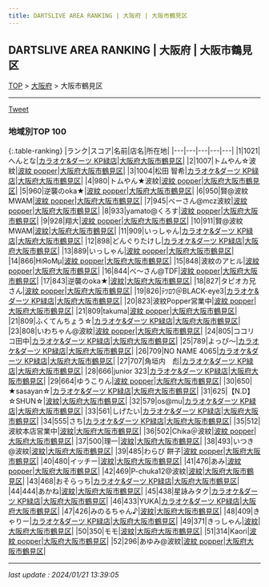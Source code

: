 ```yaml
---
title: DARTSLIVE AREA RANKING | 大阪府 | 大阪市鶴見区
---
```

## DARTSLIVE AREA RANKING | 大阪府 | 大阪市鶴見区

[TOP](/darts/rank/) > [大阪府](/darts/rank/大阪府/) > 大阪市鶴見区

___

<a href="https://twitter.com/share?ref_src=twsrc%5Etfw" data-text="DARTSLIVE AREA RANKING | 大阪府大阪市鶴見区" class="twitter-share-button" data-via="DARTSLIVE" data-hashtags="DARTSLIVE" data-related="DARTSLIVE" data-show-count="false">Tweet</a>

### 地域別TOP 100

{:.table-ranking}
|ランク|スコア|名前|店名|所在地|
|---|---|---|---|---|
|1|1021|へんとな|<a href="https://search.dartslive.com/jp/shop/2048cae76689783c0d9b047a20a7ba1e">カラオケ&ダーツ KP緑店</a>|<a href="/darts/rank/大阪府/大阪市鶴見区">大阪府大阪市鶴見区</a>|
|2|1007|トムやん☆波紋|<a href="https://search.dartslive.com/jp/shop/4e676e230f07bd6d0d9b047a20a7ba1e">波紋 popper</a>|<a href="/darts/rank/大阪府/大阪市鶴見区">大阪府大阪市鶴見区</a>|
|3|1004|松田 智希|<a href="https://search.dartslive.com/jp/shop/2048cae76689783c0d9b047a20a7ba1e">カラオケ&ダーツ KP緑店</a>|<a href="/darts/rank/大阪府/大阪市鶴見区">大阪府大阪市鶴見区</a>|
|4|980|トムやん★波紋|<a href="https://search.dartslive.com/jp/shop/4e676e230f07bd6d0d9b047a20a7ba1e">波紋 popper</a>|<a href="/darts/rank/大阪府/大阪市鶴見区">大阪府大阪市鶴見区</a>|
|5|960|逆襲のoka★|<a href="https://search.dartslive.com/jp/shop/4e676e230f07bd6d0d9b047a20a7ba1e">波紋 popper</a>|<a href="/darts/rank/大阪府/大阪市鶴見区">大阪府大阪市鶴見区</a>|
|6|950|賢@波紋MWAM|<a href="https://search.dartslive.com/jp/shop/4e676e230f07bd6d0d9b047a20a7ba1e">波紋 popper</a>|<a href="/darts/rank/大阪府/大阪市鶴見区">大阪府大阪市鶴見区</a>|
|7|945|べーさん@mcz波紋|<a href="https://search.dartslive.com/jp/shop/4e676e230f07bd6d0d9b047a20a7ba1e">波紋 popper</a>|<a href="/darts/rank/大阪府/大阪市鶴見区">大阪府大阪市鶴見区</a>|
|8|933|yamato@くろす|<a href="https://search.dartslive.com/jp/shop/4e676e230f07bd6d0d9b047a20a7ba1e">波紋 popper</a>|<a href="/darts/rank/大阪府/大阪市鶴見区">大阪府大阪市鶴見区</a>|
|9|928|翔大|<a href="https://search.dartslive.com/jp/shop/4e676e230f07bd6d0d9b047a20a7ba1e">波紋 popper</a>|<a href="/darts/rank/大阪府/大阪市鶴見区">大阪府大阪市鶴見区</a>|
|10|911|賢@波紋MWAM|<a href="https://search.dartslive.com/jp/shop/8b719ba9dcaad29a0d9b047a20a7ba1e">波紋</a>|<a href="/darts/rank/大阪府/大阪市鶴見区">大阪府大阪市鶴見区</a>|
|11|909|いっしゃん|<a href="https://search.dartslive.com/jp/shop/2048cae76689783c0d9b047a20a7ba1e">カラオケ&ダーツ KP緑店</a>|<a href="/darts/rank/大阪府/大阪市鶴見区">大阪府大阪市鶴見区</a>|
|12|898|どんぐりたけし|<a href="https://search.dartslive.com/jp/shop/2048cae76689783c0d9b047a20a7ba1e">カラオケ&ダーツ KP緑店</a>|<a href="/darts/rank/大阪府/大阪市鶴見区">大阪府大阪市鶴見区</a>|
|13|889|いっしゃん|<a href="https://search.dartslive.com/jp/shop/4e676e230f07bd6d0d9b047a20a7ba1e">波紋 popper</a>|<a href="/darts/rank/大阪府/大阪市鶴見区">大阪府大阪市鶴見区</a>|
|14|866|HiЯoMμ|<a href="https://search.dartslive.com/jp/shop/4e676e230f07bd6d0d9b047a20a7ba1e">波紋 popper</a>|<a href="/darts/rank/大阪府/大阪市鶴見区">大阪府大阪市鶴見区</a>|
|15|848|波紋のアヒル|<a href="https://search.dartslive.com/jp/shop/4e676e230f07bd6d0d9b047a20a7ba1e">波紋 popper</a>|<a href="/darts/rank/大阪府/大阪市鶴見区">大阪府大阪市鶴見区</a>|
|16|844|べ～さん@TDF|<a href="https://search.dartslive.com/jp/shop/4e676e230f07bd6d0d9b047a20a7ba1e">波紋 popper</a>|<a href="/darts/rank/大阪府/大阪市鶴見区">大阪府大阪市鶴見区</a>|
|17|843|逆襲のoka★|<a href="https://search.dartslive.com/jp/shop/8b719ba9dcaad29a0d9b047a20a7ba1e">波紋</a>|<a href="/darts/rank/大阪府/大阪市鶴見区">大阪府大阪市鶴見区</a>|
|18|827|タピオカ兄さん|<a href="https://search.dartslive.com/jp/shop/4e676e230f07bd6d0d9b047a20a7ba1e">波紋 popper</a>|<a href="/darts/rank/大阪府/大阪市鶴見区">大阪府大阪市鶴見区</a>|
|19|826|ﾃﾂﾛｳ＠BLACK-eye3|<a href="https://search.dartslive.com/jp/shop/2048cae76689783c0d9b047a20a7ba1e">カラオケ&ダーツ KP緑店</a>|<a href="/darts/rank/大阪府/大阪市鶴見区">大阪府大阪市鶴見区</a>|
|20|823|波紋Popper営業中|<a href="https://search.dartslive.com/jp/shop/4e676e230f07bd6d0d9b047a20a7ba1e">波紋 popper</a>|<a href="/darts/rank/大阪府/大阪市鶴見区">大阪府大阪市鶴見区</a>|
|21|809|takuma|<a href="https://search.dartslive.com/jp/shop/4e676e230f07bd6d0d9b047a20a7ba1e">波紋 popper</a>|<a href="/darts/rank/大阪府/大阪市鶴見区">大阪府大阪市鶴見区</a>|
|21|809|ふくてんちょう☆|<a href="https://search.dartslive.com/jp/shop/2048cae76689783c0d9b047a20a7ba1e">カラオケ&ダーツ KP緑店</a>|<a href="/darts/rank/大阪府/大阪市鶴見区">大阪府大阪市鶴見区</a>|
|23|808|いわちゃん@波紋|<a href="https://search.dartslive.com/jp/shop/4e676e230f07bd6d0d9b047a20a7ba1e">波紋 popper</a>|<a href="/darts/rank/大阪府/大阪市鶴見区">大阪府大阪市鶴見区</a>|
|24|805|ココリコ田中|<a href="https://search.dartslive.com/jp/shop/2048cae76689783c0d9b047a20a7ba1e">カラオケ&ダーツ KP緑店</a>|<a href="/darts/rank/大阪府/大阪市鶴見区">大阪府大阪市鶴見区</a>|
|25|789|よっぴ〜|<a href="https://search.dartslive.com/jp/shop/2048cae76689783c0d9b047a20a7ba1e">カラオケ&ダーツ KP緑店</a>|<a href="/darts/rank/大阪府/大阪市鶴見区">大阪府大阪市鶴見区</a>|
|26|709|NO NAME 4065|<a href="https://search.dartslive.com/jp/shop/2048cae76689783c0d9b047a20a7ba1e">カラオケ&ダーツ KP緑店</a>|<a href="/darts/rank/大阪府/大阪市鶴見区">大阪府大阪市鶴見区</a>|
|27|707|角垣内　彪|<a href="https://search.dartslive.com/jp/shop/2048cae76689783c0d9b047a20a7ba1e">カラオケ&ダーツ KP緑店</a>|<a href="/darts/rank/大阪府/大阪市鶴見区">大阪府大阪市鶴見区</a>|
|28|666|junior 323|<a href="https://search.dartslive.com/jp/shop/2048cae76689783c0d9b047a20a7ba1e">カラオケ&ダーツ KP緑店</a>|<a href="/darts/rank/大阪府/大阪市鶴見区">大阪府大阪市鶴見区</a>|
|29|664|ゆうこりん|<a href="https://search.dartslive.com/jp/shop/4e676e230f07bd6d0d9b047a20a7ba1e">波紋 popper</a>|<a href="/darts/rank/大阪府/大阪市鶴見区">大阪府大阪市鶴見区</a>|
|30|650|★sasayan☆|<a href="https://search.dartslive.com/jp/shop/2048cae76689783c0d9b047a20a7ba1e">カラオケ&ダーツ KP緑店</a>|<a href="/darts/rank/大阪府/大阪市鶴見区">大阪府大阪市鶴見区</a>|
|31|625|【N.D】☆SHUN☆|<a href="https://search.dartslive.com/jp/shop/8b719ba9dcaad29a0d9b047a20a7ba1e">波紋</a>|<a href="/darts/rank/大阪府/大阪市鶴見区">大阪府大阪市鶴見区</a>|
|32|579|os@mu|<a href="https://search.dartslive.com/jp/shop/2048cae76689783c0d9b047a20a7ba1e">カラオケ&ダーツ KP緑店</a>|<a href="/darts/rank/大阪府/大阪市鶴見区">大阪府大阪市鶴見区</a>|
|33|561|しげたい|<a href="https://search.dartslive.com/jp/shop/2048cae76689783c0d9b047a20a7ba1e">カラオケ&ダーツ KP緑店</a>|<a href="/darts/rank/大阪府/大阪市鶴見区">大阪府大阪市鶴見区</a>|
|34|555|さち|<a href="https://search.dartslive.com/jp/shop/2048cae76689783c0d9b047a20a7ba1e">カラオケ&ダーツ KP緑店</a>|<a href="/darts/rank/大阪府/大阪市鶴見区">大阪府大阪市鶴見区</a>|
|35|512|波紋本店営業中|<a href="https://search.dartslive.com/jp/shop/8b719ba9dcaad29a0d9b047a20a7ba1e">波紋</a>|<a href="/darts/rank/大阪府/大阪市鶴見区">大阪府大阪市鶴見区</a>|
|36|502|Chika＠波紋|<a href="https://search.dartslive.com/jp/shop/4e676e230f07bd6d0d9b047a20a7ba1e">波紋 popper</a>|<a href="/darts/rank/大阪府/大阪市鶴見区">大阪府大阪市鶴見区</a>|
|37|500|理一|<a href="https://search.dartslive.com/jp/shop/8b719ba9dcaad29a0d9b047a20a7ba1e">波紋</a>|<a href="/darts/rank/大阪府/大阪市鶴見区">大阪府大阪市鶴見区</a>|
|38|493|いつき@波紋|<a href="https://search.dartslive.com/jp/shop/8b719ba9dcaad29a0d9b047a20a7ba1e">波紋</a>|<a href="/darts/rank/大阪府/大阪市鶴見区">大阪府大阪市鶴見区</a>|
|39|485|わらび 餅子|<a href="https://search.dartslive.com/jp/shop/4e676e230f07bd6d0d9b047a20a7ba1e">波紋 popper</a>|<a href="/darts/rank/大阪府/大阪市鶴見区">大阪府大阪市鶴見区</a>|
|40|480|イッチー|<a href="https://search.dartslive.com/jp/shop/8b719ba9dcaad29a0d9b047a20a7ba1e">波紋</a>|<a href="/darts/rank/大阪府/大阪市鶴見区">大阪府大阪市鶴見区</a>|
|41|476|あみ|<a href="https://search.dartslive.com/jp/shop/4e676e230f07bd6d0d9b047a20a7ba1e">波紋 popper</a>|<a href="/darts/rank/大阪府/大阪市鶴見区">大阪府大阪市鶴見区</a>|
|42|469|P-chuka12@波紋|<a href="https://search.dartslive.com/jp/shop/8b719ba9dcaad29a0d9b047a20a7ba1e">波紋</a>|<a href="/darts/rank/大阪府/大阪市鶴見区">大阪府大阪市鶴見区</a>|
|43|468|おそらっち|<a href="https://search.dartslive.com/jp/shop/2048cae76689783c0d9b047a20a7ba1e">カラオケ&ダーツ KP緑店</a>|<a href="/darts/rank/大阪府/大阪市鶴見区">大阪府大阪市鶴見区</a>|
|44|444|あかね|<a href="https://search.dartslive.com/jp/shop/8b719ba9dcaad29a0d9b047a20a7ba1e">波紋</a>|<a href="/darts/rank/大阪府/大阪市鶴見区">大阪府大阪市鶴見区</a>|
|45|438|星詠みタク|<a href="https://search.dartslive.com/jp/shop/2048cae76689783c0d9b047a20a7ba1e">カラオケ&ダーツ KP緑店</a>|<a href="/darts/rank/大阪府/大阪市鶴見区">大阪府大阪市鶴見区</a>|
|46|433|YUKA|<a href="https://search.dartslive.com/jp/shop/2048cae76689783c0d9b047a20a7ba1e">カラオケ&ダーツ KP緑店</a>|<a href="/darts/rank/大阪府/大阪市鶴見区">大阪府大阪市鶴見区</a>|
|47|426|みのるちゃん♪|<a href="https://search.dartslive.com/jp/shop/8b719ba9dcaad29a0d9b047a20a7ba1e">波紋</a>|<a href="/darts/rank/大阪府/大阪市鶴見区">大阪府大阪市鶴見区</a>|
|48|409|きゃりー|<a href="https://search.dartslive.com/jp/shop/2048cae76689783c0d9b047a20a7ba1e">カラオケ&ダーツ KP緑店</a>|<a href="/darts/rank/大阪府/大阪市鶴見区">大阪府大阪市鶴見区</a>|
|49|371|きっしゃん|<a href="https://search.dartslive.com/jp/shop/8b719ba9dcaad29a0d9b047a20a7ba1e">波紋</a>|<a href="/darts/rank/大阪府/大阪市鶴見区">大阪府大阪市鶴見区</a>|
|50|350|モモ|<a href="https://search.dartslive.com/jp/shop/8b719ba9dcaad29a0d9b047a20a7ba1e">波紋</a>|<a href="/darts/rank/大阪府/大阪市鶴見区">大阪府大阪市鶴見区</a>|
|51|314|Kaori|<a href="https://search.dartslive.com/jp/shop/4e676e230f07bd6d0d9b047a20a7ba1e">波紋 popper</a>|<a href="/darts/rank/大阪府/大阪市鶴見区">大阪府大阪市鶴見区</a>|
|52|296|あゆみ@波紋|<a href="https://search.dartslive.com/jp/shop/4e676e230f07bd6d0d9b047a20a7ba1e">波紋 popper</a>|<a href="/darts/rank/大阪府/大阪市鶴見区">大阪府大阪市鶴見区</a>|



___

_last update : 2024/01/21 13:39:05_


<script src="https://cdnjs.cloudflare.com/ajax/libs/jquery/3.6.1/jquery.min.js" integrity="sha512-aVKKRRi/Q/YV+4mjoKBsE4x3H+BkegoM/em46NNlCqNTmUYADjBbeNefNxYV7giUp0VxICtqdrbqU7iVaeZNXA==" crossorigin="anonymous" referrerpolicy="no-referrer"></script>
<script src="https://cdnjs.cloudflare.com/ajax/libs/jquery.tablesorter/2.31.3/js/jquery.tablesorter.min.js" integrity="sha512-qzgd5cYSZcosqpzpn7zF2ZId8f/8CHmFKZ8j7mU4OUXTNRd5g+ZHBPsgKEwoqxCtdQvExE5LprwwPAgoicguNg==" crossorigin="anonymous" referrerpolicy="no-referrer"></script>
<link rel="stylesheet" href="https://cdnjs.cloudflare.com/ajax/libs/jquery.tablesorter/2.31.3/css/theme.default.min.css" integrity="sha512-wghhOJkjQX0Lh3NSWvNKeZ0ZpNn+SPVXX1Qyc9OCaogADktxrBiBdKGDoqVUOyhStvMBmJQ8ZdMHiR3wuEq8+w==" crossorigin="anonymous" referrerpolicy="no-referrer" />
<script>
$(function() {
    $(".table-ranking").tablesorter({sortList:[[0, 0]]});
});
</script>

<script async src="https://platform.twitter.com/widgets.js" charset="utf-8"></script>